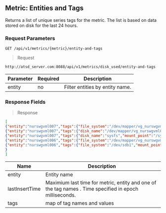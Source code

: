 ## Metric: Entities and Tags

Returns a list of unique series tags for the metric. The list is based on data stored on disk for the last 24 hours.

### Request Parameters

```
GET /api/v1/metrics/{metric}/entity-and-tags
```

> Request

```
http://atsd_server.com:8088/api/v1/metrics/disk_used/entity-and-tags
```

| **Parameter** | **Required** | **Description**                 |
|---------------|--------------|---------------------------------|
| entity        | no       | Filter entities by entity name. |

### Response Fields

> Response

```json
[
{"entity":"nurswgvml007","tags":{"file_system":"/dev/mapper/vg_nurswgvml007-lv_root","mount_point":"/"},"lastInsertTime":1422873625000},
{"entity":"nurswgvml007","tags":{"disk_name":"/dev/mapper/vg_nurswgvml007-lv_root","mount_point":"/","operating-system":"Linux"},"lastInsertTime":1422873625000},
{"entity":"nurswgvml007","tags":{"disk_name":"sysfs","mount_point":"/sys","operating-system":"Linux"},"lastInsertTime":1422873625000},
{"entity":"nurswgvml006","tags":{"file_system":"/dev/mapper/vg_nurswgvml006-lv_root","mount_point":"/"},"lastInsertTime":1422873626000},
{"entity":"nurswgvml006","tags":{"file_system":"/dev/sdb1","mount_point":"/media/datadrive"}
}
]
```

| **Name**       | **Description**                                                                                        |
|----------------|--------------------------------------------------------------------------------------------------------|
| entity         | Entity name                                                                                            |
| lastInsertTime | Maximium last time for metric, entity and one of the tag names . Time specified in epoch milliseconds. |
| tags           | map of tag names and values                                                                            |

